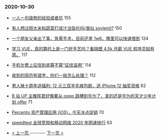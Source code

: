 ### 2020-10-30 
- [一人一句装修的经验或者坑](https://www.v2ex.com/t/720044) 155
- [有人想过把大米和蔬菜打成汁当饭吃吗(类似 soylent)?](https://www.v2ex.com/t/720054) 150
- [一个朋友父亲出了事，急需手术，目前还差 1w6，哪里可以快速借到](https://www.v2ex.com/t/720073) 124
- [学习 VUE，真的算的上是一门好手艺吗？看隔壁 4.5k 月薪 VUE 程序员贴有感。](https://www.v2ex.com/t/720140) 117
- [手机欠费上征信到底算不算“征信滥用”](https://www.v2ex.com/t/719994) 114
- [收到的简历有错字，你们一般怎么处理？](https://www.v2ex.com/t/720023) 112
- [男人袜十周年送福利: 12 元三双羊毛袜包邮，送 iPhone 12 抽奖资格](https://www.v2ex.com/t/720112) 82
- [B 站 UP 主稚晖君好像要从 oppp 跳槽到华为了，拿的还是华为的天才少年计划 offer](https://www.v2ex.com/t/720022) 71
- [Percento 资产管理应用 (iOS)，今天冰点促销](https://www.v2ex.com/t/719996) 70
- [speedtest 全球宽带和移动网络 2020 年网速排行](https://www.v2ex.com/t/719940) 63 

- [ < 上一页 ](https://github.com/able8/v2ex-hot-record/blob/master/2020-10-29.md) -------- [ 下一页 > ](https://github.com/able8/v2ex-hot-record/blob/master/2020-10-31.md)